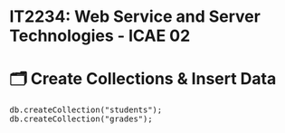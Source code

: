 # IT2234: Web Service and Server Technologies - ICAE 02

# 🗂️ Create Collections & Insert Data
<pre>db.createCollection("students");
db.createCollection("grades");</pre>
